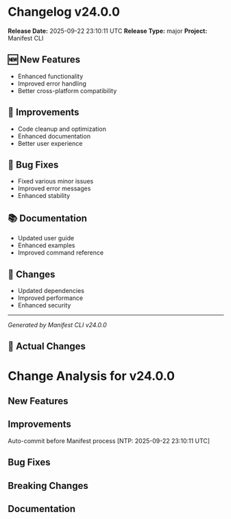 # Changelog v24.0.0

**Release Date:** 2025-09-22 23:10:11 UTC
**Release Type:** major
**Project:** Manifest CLI

## 🆕 New Features

- Enhanced functionality
- Improved error handling
- Better cross-platform compatibility

## 🔧 Improvements

- Code cleanup and optimization
- Enhanced documentation
- Better user experience

## 🐛 Bug Fixes

- Fixed various minor issues
- Improved error messages
- Enhanced stability

## 📚 Documentation

- Updated user guide
- Enhanced examples
- Improved command reference

## 🔄 Changes

- Updated dependencies
- Improved performance
- Enhanced security

---
*Generated by Manifest CLI v24.0.0*

## 🔧 Actual Changes

# Change Analysis for v24.0.0

## New Features

## Improvements
Auto-commit before Manifest process [NTP: 2025-09-22 23:10:11 UTC]

## Bug Fixes

## Breaking Changes

## Documentation
